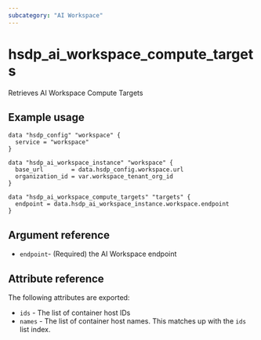 ```yaml
---
subcategory: "AI Workspace"
---
```


# hsdp_ai_workspace_compute_targets

Retrieves AI Workspace Compute Targets

## Example usage

```hcl
data "hsdp_config" "workspace" {
  service = "workspace"
}

data "hsdp_ai_workspace_instance" "workspace" {
  base_url        = data.hsdp_config.workspace.url
  organization_id = var.workspace_tenant_org_id
}

data "hsdp_ai_workspace_compute_targets" "targets" {
  endpoint = data.hsdp_ai_workspace_instance.workspace.endpoint
}
```

## Argument reference

* `endpoint`- (Required) the AI Workspace endpoint

## Attribute reference

The following attributes are exported:

* `ids` -  The list of container host IDs
* `names` - The list of container host names. This matches up with the `ids` list index.
